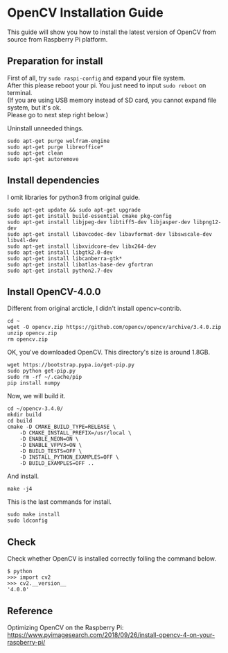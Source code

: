 
# OpenCV Installation Guide
 
This guide will show you how to install the latest version of OpenCV from source from Raspberry Pi platform. 

## Preparation for install  

First of all, try  ```sudo raspi-config``` and expand your file system.  
After this please reboot your pi. You just need to input ```sudo reboot``` on terminal.  
(If you are using USB memory instead of SD card, you cannot expand file system, but it's ok.  
Please go to next step right below.)  

Uninstall unneeded things.  
```shell
sudo apt-get purge wolfram-engine
sudo apt-get purge libreoffice*
sudo apt-get clean
sudo apt-get autoremove
```

## Install dependencies  
I omit libraries for python3 from original guide.  
```shell
sudo apt-get update && sudo apt-get upgrade  
sudo apt-get install build-essential cmake pkg-config  
sudo apt-get install libjpeg-dev libtiff5-dev libjasper-dev libpng12-dev  
sudo apt-get install libavcodec-dev libavformat-dev libswscale-dev libv4l-dev  
sudo apt-get install libxvidcore-dev libx264-dev  
sudo apt-get install libgtk2.0-dev  
sudo apt-get install libcanberra-gtk*  
sudo apt-get install libatlas-base-dev gfortran  
sudo apt-get install python2.7-dev  
```

## Install OpenCV-4.0.0  

Different from original arcticle, I didn't install opencv-contrib.  
```shell
cd ~
wget -O opencv.zip https://github.com/opencv/opencv/archive/3.4.0.zip
unzip opencv.zip
rm opencv.zip
```
OK, you've downloaded OpenCV.
This directory's size is around 1.8GB.  
```shell
wget https://bootstrap.pypa.io/get-pip.py  
sudo python get-pip.py  
sudo rm -rf ~/.cache/pip  
pip install numpy  
```
Now, we will build it.  
```shell
cd ~/opencv-3.4.0/  
mkdir build  
cd build  
cmake -D CMAKE_BUILD_TYPE=RELEASE \  
    -D CMAKE_INSTALL_PREFIX=/usr/local \  
    -D ENABLE_NEON=ON \  
    -D ENABLE_VFPV3=ON \  
    -D BUILD_TESTS=OFF \  
    -D INSTALL_PYTHON_EXAMPLES=OFF \  
    -D BUILD_EXAMPLES=OFF ..  
```
And install.  
```shell    
make -j4  
```
This is the last commands for install.  
```shell
sudo make install
sudo ldconfig
```

## Check
Check whether OpenCV is installed correctly folling the command below.  

```
$ python  
>>> import cv2
>>> cv2.__version__
'4.0.0'
```

## Reference  
Optimizing OpenCV on the Raspberry Pi:  
https://www.pyimagesearch.com/2018/09/26/install-opencv-4-on-your-raspberry-pi/
